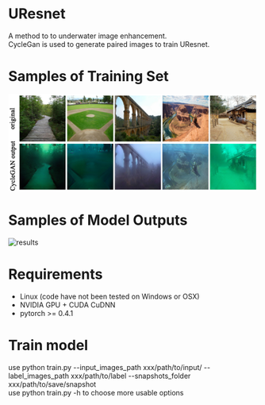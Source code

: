 # UResnet
A method to to underwater image enhancement.  
CycleGan is used to generate paired images to train UResnet.
# Samples of Training Set
![trainset](/images/trainingset.jpg)
# Samples of Model Outputs
![results](/images/results.jpg)
# Requirements
- Linux (code have not been tested on Windows or OSX)
- NVIDIA GPU + CUDA CuDNN
- pytorch >= 0.4.1
# Train model
use python train.py --input_images_path xxx/path/to/input/ --label_images_path xxx/path/to/label --snapshots_folder xxx/path/to/save/snapshot  
use python train.py -h to choose more usable options
